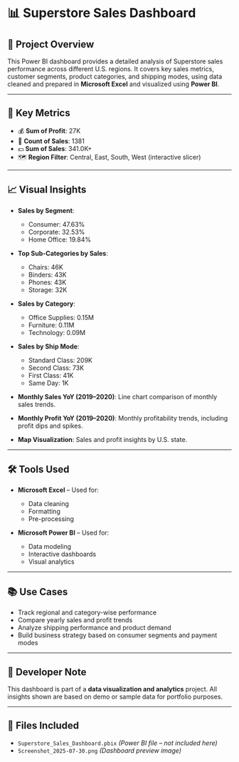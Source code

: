 # 📊 Superstore Sales Dashboard

## 📝 Project Overview

This Power BI dashboard provides a detailed analysis of Superstore sales performance across different U.S. regions. It covers key sales metrics, customer segments, product categories, and shipping modes, using data cleaned and prepared in **Microsoft Excel** and visualized using **Power BI**.

---

## 📌 Key Metrics

- 💰 **Sum of Profit**: 27K
- 🧾 **Count of Sales**: 1381
- 💵 **Sum of Sales**: 341.0K+
- 🗺 **Region Filter**: Central, East, South, West (interactive slicer)

---

## 📈 Visual Insights

- **Sales by Segment**:
  - Consumer: 47.63%
  - Corporate: 32.53%
  - Home Office: 19.84%

- **Top Sub-Categories by Sales**:
  - Chairs: 46K
  - Binders: 43K
  - Phones: 43K
  - Storage: 32K

- **Sales by Category**:
  - Office Supplies: 0.15M
  - Furniture: 0.11M
  - Technology: 0.09M

- **Sales by Ship Mode**:
  - Standard Class: 209K
  - Second Class: 73K
  - First Class: 41K
  - Same Day: 1K

- **Monthly Sales YoY (2019–2020)**: Line chart comparison of monthly sales trends.
- **Monthly Profit YoY (2019–2020)**: Monthly profitability trends, including profit dips and spikes.
- **Map Visualization**: Sales and profit insights by U.S. state.

---

## 🛠 Tools Used

- **Microsoft Excel** – Used for:
  - Data cleaning
  - Formatting
  - Pre-processing

- **Microsoft Power BI** – Used for:
  - Data modeling
  - Interactive dashboards
  - Visual analytics

---

## 📚 Use Cases

- Track regional and category-wise performance
- Compare yearly sales and profit trends
- Analyze shipping performance and product demand
- Build business strategy based on consumer segments and payment modes

---

## 📌 Developer Note

This dashboard is part of a **data visualization and analytics** project. All insights shown are based on demo or sample data for portfolio purposes.

---

## 📂 Files Included

- `Superstore_Sales_Dashboard.pbix` *(Power BI file – not included here)*
- `Screenshot_2025-07-30.png` *(Dashboard preview image)*

